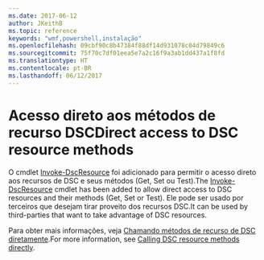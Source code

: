 ```yaml
---
ms.date: 2017-06-12
author: JKeithB
ms.topic: reference
keywords: "wmf,powershell,instalação"
ms.openlocfilehash: 09cbf90c8b47384f88df14d931078c04d79849c6
ms.sourcegitcommit: 75f70c7df01eea5e7a2c16f9a3ab1dd437a1f8fd
ms.translationtype: HT
ms.contentlocale: pt-BR
ms.lasthandoff: 06/12/2017
---
```

# <a name="direct-access-to-dsc-resource-methods"></a><span data-ttu-id="8650b-102">Acesso direto aos métodos de recurso DSC</span><span class="sxs-lookup"><span data-stu-id="8650b-102">Direct access to DSC resource methods</span></span>


<span data-ttu-id="8650b-103">O cmdlet [Invoke-DscResource](https://technet.microsoft.com/en-us/library/mt517869.aspx) foi adicionado para permitir o acesso direto aos recursos de DSC e seus métodos (Get, Set ou Test).</span><span class="sxs-lookup"><span data-stu-id="8650b-103">The [Invoke-DscResource](https://technet.microsoft.com/en-us/library/mt517869.aspx) cmdlet has been added to allow direct access to DSC resources and their methods (Get, Set or Test).</span></span> <span data-ttu-id="8650b-104">Ele pode ser usado por terceiros que desejam tirar proveito dos recursos DSC.</span><span class="sxs-lookup"><span data-stu-id="8650b-104">It can be used by third-parties that want to take advantage of DSC resources.</span></span>

<span data-ttu-id="8650b-105">Para obter mais informações, veja [Chamando métodos de recurso de DSC diretamente](https://msdn.microsoft.com/powershell/dsc/directcallresource).</span><span class="sxs-lookup"><span data-stu-id="8650b-105">For more information, see [Calling DSC resource methods directly](https://msdn.microsoft.com/powershell/dsc/directcallresource).</span></span>

